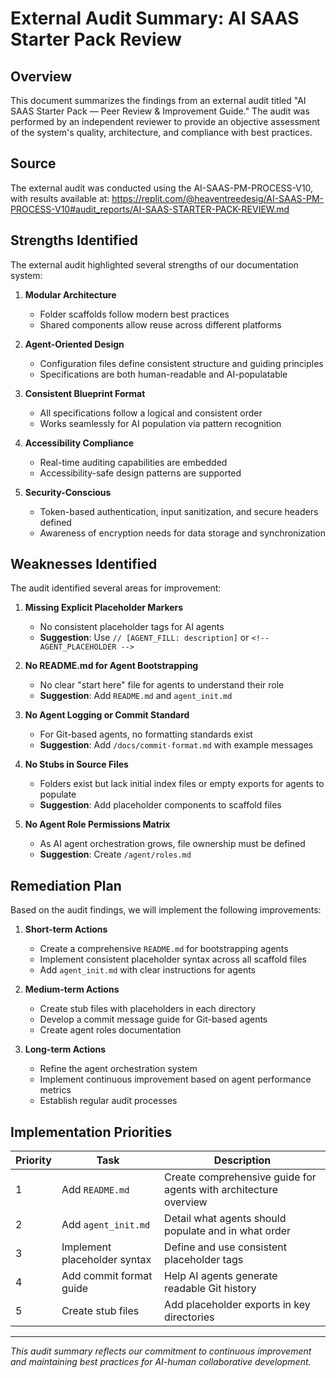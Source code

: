 # External Audit Summary: AI SAAS Starter Pack Review

## Overview

This document summarizes the findings from an external audit titled "AI SAAS Starter Pack — Peer Review & Improvement Guide." The audit was performed by an independent reviewer to provide an objective assessment of the system's quality, architecture, and compliance with best practices.

## Source

The external audit was conducted using the AI-SAAS-PM-PROCESS-V10, with results available at:
https://replit.com/@heaventreedesig/AI-SAAS-PM-PROCESS-V10#audit_reports/AI-SAAS-STARTER-PACK-REVIEW.md

## Strengths Identified

The external audit highlighted several strengths of our documentation system:

1. **Modular Architecture**
   - Folder scaffolds follow modern best practices
   - Shared components allow reuse across different platforms

2. **Agent-Oriented Design**
   - Configuration files define consistent structure and guiding principles
   - Specifications are both human-readable and AI-populatable

3. **Consistent Blueprint Format**
   - All specifications follow a logical and consistent order
   - Works seamlessly for AI population via pattern recognition

4. **Accessibility Compliance**
   - Real-time auditing capabilities are embedded
   - Accessibility-safe design patterns are supported

5. **Security-Conscious**
   - Token-based authentication, input sanitization, and secure headers defined
   - Awareness of encryption needs for data storage and synchronization

## Weaknesses Identified

The audit identified several areas for improvement:

1. **Missing Explicit Placeholder Markers**
   - No consistent placeholder tags for AI agents
   - **Suggestion**: Use `// [AGENT_FILL: description]` or `<!-- AGENT_PLACEHOLDER -->`

2. **No README.md for Agent Bootstrapping**
   - No clear "start here" file for agents to understand their role
   - **Suggestion**: Add `README.md` and `agent_init.md`

3. **No Agent Logging or Commit Standard**
   - For Git-based agents, no formatting standards exist
   - **Suggestion**: Add `/docs/commit-format.md` with example messages

4. **No Stubs in Source Files**
   - Folders exist but lack initial index files or empty exports for agents to populate
   - **Suggestion**: Add placeholder components to scaffold files

5. **No Agent Role Permissions Matrix**
   - As AI agent orchestration grows, file ownership must be defined
   - **Suggestion**: Create `/agent/roles.md`

## Remediation Plan

Based on the audit findings, we will implement the following improvements:

1. **Short-term Actions**
   - Create a comprehensive `README.md` for bootstrapping agents
   - Implement consistent placeholder syntax across all scaffold files
   - Add `agent_init.md` with clear instructions for agents

2. **Medium-term Actions**
   - Create stub files with placeholders in each directory
   - Develop a commit message guide for Git-based agents
   - Create agent roles documentation

3. **Long-term Actions**
   - Refine the agent orchestration system
   - Implement continuous improvement based on agent performance metrics
   - Establish regular audit processes

## Implementation Priorities

| Priority | Task | Description |
|----------|------|-------------|
| 1 | Add `README.md` | Create comprehensive guide for agents with architecture overview |
| 2 | Add `agent_init.md` | Detail what agents should populate and in what order |
| 3 | Implement placeholder syntax | Define and use consistent placeholder tags |
| 4 | Add commit format guide | Help AI agents generate readable Git history |
| 5 | Create stub files | Add placeholder exports in key directories |

---

*This audit summary reflects our commitment to continuous improvement and maintaining best practices for AI-human collaborative development.*